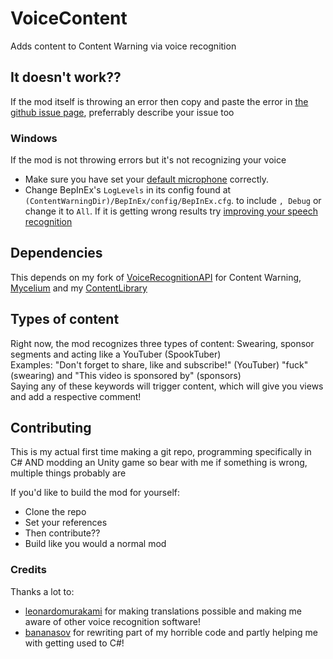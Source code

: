 # VoiceContent
Adds content to Content Warning via voice recognition

## It doesn't work??
If the mod itself is throwing an error then copy and paste the error in [the github issue page](https://github.com/NotestQ/VoiceContent/issues), preferrably describe your issue too 

### Windows
If the mod is not throwing errors but it's not recognizing your voice  
 - Make sure you have set your [default microphone](https://www.howtogeek.com/700440/how-to-choose-your-default-microphone-on-windows-10/) correctly.
 - Change BepInEx's `LogLevels` in its config found at `(ContentWarningDir)/BepInEx/config/BepInEx.cfg`. to include `, Debug` or change it to `All`. If it is getting wrong results try [improving your speech recognition](https://support.microsoft.com/en-us/windows/use-voice-recognition-in-windows-83ff75bd-63eb-0b6c-18d4-6fae94050571#:~:text=In%20Control%20Panel%2C%20select%20Ease,to%20set%20up%20speech%20recognition.)

## Dependencies
This depends on my fork of [VoiceRecognitionAPI](https://github.com/NotestQ/VoiceRecognitionAPI) for Content Warning, [Mycelium](https://github.com/RugbugRedfern/Mycelium-Networking-For-Content-Warning) and my [ContentLibrary](https://github.com/NotestQ/ContentLibrary)

## Types of content
Right now, the mod recognizes three types of content: Swearing, sponsor segments and acting like a YouTuber (SpookTuber)  
Examples: "Don't forget to share, like and subscribe!" (YouTuber) "fuck" (swearing) and "This video is sponsored by" (sponsors)  
Saying any of these keywords will trigger content, which will give you views and add a respective comment!

## Contributing
This is my actual first time making a git repo, programming specifically in C# AND modding an Unity game so bear with me if something is wrong, multiple things probably are  

If you'd like to build the mod for yourself:  
 - Clone the repo  
 - Set your references  
 - Then contribute??  
 - Build like you would a normal mod  

### Credits
Thanks a lot to:
- [leonardomurakami](https://github.com/leonardomurakami) for making translations possible and making me aware of other voice recognition software!
- [bananasov](https://github.com/bananasov) for rewriting part of my horrible code and partly helping me with getting used to C#!

